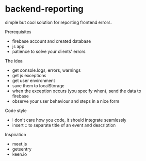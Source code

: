 backend-reporting
=================

simple but cool solution for reporting frontend errors.

Prerequisites

- firebase account and created database
- js app
- patience to solve your clients' errors

The idea

- get console.logs, errors, warnings
- get js exceptions
- get user environment
- save them to localStorage
- when the exception occurs (you specify when), send the data to firebase
- observe your user behaviour and steps in a nice form

Code style
- I don't care how you code, it should integrate seamlessly
- insert :: to separate title of an event and description

Inspiration
- meet.js
- getsentry
- keen.io 
